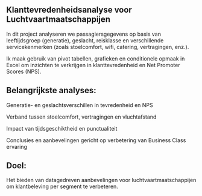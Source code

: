 ## Klanttevredenheidsanalyse voor Luchtvaartmaatschappijen
In dit project analyseren we passagiersgegevens op basis van leeftijdsgroep (generatie), geslacht, reisklasse en verschillende servicekenmerken (zoals stoelcomfort, wifi, catering, vertragingen, enz.).

Ik maak gebruik van pivot tabellen, grafieken en conditionele opmaak in Excel om inzichten te verkrijgen in klanttevredenheid en Net Promoter Scores (NPS).

## Belangrijkste analyses:

Generatie- en geslachtsverschillen in tevredenheid en NPS

Verband tussen stoelcomfort, vertragingen en vluchtafstand

Impact van tijdsgeschiktheid en punctualiteit

Conclusies en aanbevelingen gericht op verbetering van Business Class ervaring

## Doel:
Het bieden van datagedreven aanbevelingen voor luchtvaartmaatschappijen om klantbeleving per segment te verbeteren.
